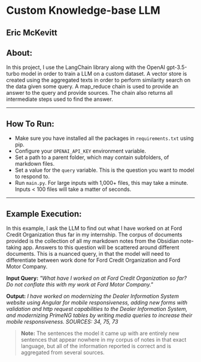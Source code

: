 # Custom Knowledge-base LLM
## Eric McKevitt

## About:  

In this project, I use the LangChain library along with the OpenAI gpt-3.5-turbo model in order to train a LLM on a custom dataset. A vector store is created using the aggregated texts in order to perform similarity search on the data given some query. A map_reduce chain is used to provide an answer to the query and provide sources. The chain also returns all intermediate steps used to find the answer. 

--- 

## How To Run: 

- Make sure you have installed all the packages in `requirements.txt` using pip. 
- Configure your `OPENAI_API_KEY` environment variable. 
- Set a path to a parent folder, which may contain subfolders, of markdown files. 
- Set a value for the `query` variable. This is the question you want to model to respond to. 
- Run `main.py`. For large inputs with 1,000+ files, this may take a minute. Inputs < 100 files will take a matter of seconds. 

---

## Example Execution: 

In this example, I ask the LLM to find out what I have worked on at Ford Credit Organization thus far in my internship. The corpus of documents provided is the collection of all my markdown notes from the Obsidian note-taking app. Answers to this question will be scattered around different documents. This is a nuanced query, in that the model will need to differentiate between work done for Ford Credit Organization and Ford Motor Company. 

**Input Query:** <em>"What have I worked on at Ford Credit Organization so far? Do not conflate this with my work at Ford Motor Company."</em>

**Output:** <em>I have worked on modernizing the Dealer Information System website using Angular for mobile responsiveness, adding new forms with validation and http request capabilities to the Dealer Information System, and modernizing PrimeNG tables by writing media queries to increase their mobile responsiveness. SOURCES: 34, 75, 73</em>

> **Note:** The sentences the model it came up with are entirely new sentences that appear nowhere in my corpus of notes in that exact language, but all of the information reported is correct and is aggregated from several sources. 